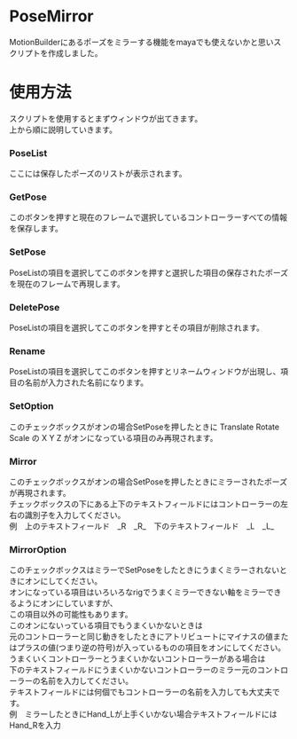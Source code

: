 # PoseMirror
MotionBuilderにあるポーズをミラーする機能をmayaでも使えないかと思いスクリプトを作成しました。

# 使用方法  
スクリプトを使用するとまずウィンドウが出てきます。  
上から順に説明していきます。

### PoseList
ここには保存したポーズのリストが表示されます。

### GetPose  
このボタンを押すと現在のフレームで選択しているコントローラーすべての情報を保存します。

### SetPose
PoseListの項目を選択してこのボタンを押すと選択した項目の保存されたポーズを現在のフレームで再現します。

### DeletePose
PoseListの項目を選択してこのボタンを押すとその項目が削除されます。

### Rename
PoseListの項目を選択してこのボタンを押すとリネームウィンドウが出現し、項目の名前が入力された名前になります。

### SetOption
このチェックボックスがオンの場合SetPoseを押したときに Translate Rotate Scale の X Y Z がオンになっている項目のみ再現されます。

### Mirror
このチェックボックスがオンの場合SetPoseを押したときにミラーされたポーズが再現されます。   
チェックボックスの下にある上下のテキストフィールドにはコントローラーの左右の識別子を入力してください。   
例　上のテキストフィールド　_R　\_R\_　下のテキストフィールド　_L　\_L\_

### MirrorOption
このチェックボックスはミラーでSetPoseをしたときにうまくミラーされないときにオンにしてください。   
オンになっている項目はいろいろなrigでうまくミラーできない軸をミラーできるようにオンにしていますが、   
この項目以外の可能性もあります。   
このオンにないっている項目でもうまくいかないときは   
元のコントローラーと同じ動きをしたときにアトリビュートにマイナスの値またはプラスの値(つまり逆の符号)が入っているものの項目をオンにしてください。   
うまくいくコントローラーとうまくいかないコントローラーがある場合は   
下のテキストフィールドにうまくいかないコントローラーのミラー元のコントローラーの名前を入力してください。   
テキストフィールドには何個でもコントローラーの名前を入力しても大丈夫です。   
例　ミラーしたときにHand_Lが上手くいかない場合テキストフィールドにはHand_Rを入力

